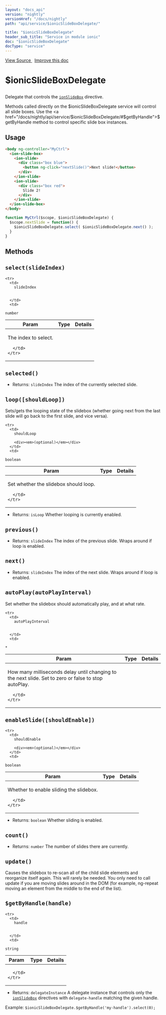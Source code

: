 ```yaml
---
layout: "docs_api"
version: "nightly"
versionHref: "/docs/nightly"
path: "api/service/$ionicSlideBoxDelegate/"

title: "$ionicSlideBoxDelegate"
header_sub_title: "Service in module ionic"
doc: "$ionicSlideBoxDelegate"
docType: "service"
---
```


<div class="improve-docs">
  <a href='http://github.com/driftyco/ionic/tree/master/js/angular/service/slideBoxDelegate.js#L1'>
    View Source
  </a>
  &nbsp;
  <a href='http://github.com/driftyco/ionic/edit/master/js/angular/service/slideBoxDelegate.js#L1'>
    Improve this doc
  </a>
</div>




<h1 class="api-title">

  $ionicSlideBoxDelegate



</h1>





Delegate that controls the <a href="/docs/nightly/api/directive/ionSlideBox/"><code>ionSlideBox</code></a> directive.

Methods called directly on the $ionicSlideBoxDelegate service will control all slide boxes.  Use the <a href="/docs/nightly/api/service/$ionicSlideBoxDelegate/#$getByHandle">$getByHandle</a>
method to control specific slide box instances.









## Usage
```html
<body ng-controller="MyCtrl">
  <ion-slide-box>
    <ion-slide>
      <div class="box blue">
        <button ng-click="nextSlide()">Next slide!</button>
      </div>
    </ion-slide>
    <ion-slide>
      <div class="box red">
        Slide 2!
      </div>
    </ion-slide>
  </ion-slide-box>
</body>
```
```js
function MyCtrl($scope, $ionicSlideBoxDelegate) {
  $scope.nextSlide = function() {
    $ionicSlideBoxDelegate.select( $ionicSlideBoxDelegate.next() );
  }
}
```


  

  
## Methods

<div id="select"></div>
<h2>
  <code>select(slideIndex)</code>

</h2>





<table class="table" style="margin:0;">
  <thead>
    <tr>
      <th>Param</th>
      <th>Type</th>
      <th>Details</th>
    </tr>
  </thead>
  <tbody>
    
    <tr>
      <td>
        slideIndex
        
        
      </td>
      <td>
        
  <code>number</code>
      </td>
      <td>
        <p>The index to select.</p>

        
      </td>
    </tr>
    
  </tbody>
</table>









<div id="selected"></div>
<h2>
  <code>selected()</code>

</h2>








* Returns: 
   `slideIndex` The index of the currently selected slide.




<div id="loop"></div>
<h2>
  <code>loop([shouldLoop])</code>

</h2>

Sets/gets the looping state of the slidebox (whether going next from the last slide will go back to the first slide, and vice versa).



<table class="table" style="margin:0;">
  <thead>
    <tr>
      <th>Param</th>
      <th>Type</th>
      <th>Details</th>
    </tr>
  </thead>
  <tbody>
    
    <tr>
      <td>
        shouldLoop
        
        <div><em>(optional)</em></div>
      </td>
      <td>
        
  <code>boolean</code>
      </td>
      <td>
        <p>Set whether the slidebox should loop.</p>

        
      </td>
    </tr>
    
  </tbody>
</table>






* Returns: 
   `isLoop` Whether looping is currently enabled.




<div id="previous"></div>
<h2>
  <code>previous()</code>

</h2>








* Returns: 
   `slideIndex` The index of the previous slide. Wraps around if loop is enabled.




<div id="next"></div>
<h2>
  <code>next()</code>

</h2>








* Returns: 
   `slideIndex` The index of the next slide. Wraps around if loop is enabled.




<div id="autoPlay"></div>
<h2>
  <code>autoPlay(autoPlayInterval)</code>

</h2>

Set whether the slidebox should automatically play, and at what rate.



<table class="table" style="margin:0;">
  <thead>
    <tr>
      <th>Param</th>
      <th>Type</th>
      <th>Details</th>
    </tr>
  </thead>
  <tbody>
    
    <tr>
      <td>
        autoPlayInterval
        
        
      </td>
      <td>
        
  <code>*</code>
      </td>
      <td>
        <p>How many milliseconds delay until changing to the next slide.
Set to zero or false to stop autoPlay.</p>

        
      </td>
    </tr>
    
  </tbody>
</table>









<div id="enableSlide"></div>
<h2>
  <code>enableSlide([shouldEnable])</code>

</h2>





<table class="table" style="margin:0;">
  <thead>
    <tr>
      <th>Param</th>
      <th>Type</th>
      <th>Details</th>
    </tr>
  </thead>
  <tbody>
    
    <tr>
      <td>
        shouldEnable
        
        <div><em>(optional)</em></div>
      </td>
      <td>
        
  <code>boolean</code>
      </td>
      <td>
        <p>Whether to enable sliding the slidebox.</p>

        
      </td>
    </tr>
    
  </tbody>
</table>






* Returns: 
   `boolean` Whether sliding is enabled.




<div id="count"></div>
<h2>
  <code>count()</code>

</h2>








* Returns: 
   `number` The number of slides there are currently.




<div id="update"></div>
<h2>
  <code>update()</code>

</h2>

Causes the slidebox to re-scan all of the child slide
elements and reorganize itself again. This will rarely be needed.
You only need to call update if you are moving slides around in the DOM
(for example, ng-repeat moving an element from the middle to the end of
the list).









<div id="$getByHandle"></div>
<h2>
  <code>$getByHandle(handle)</code>

</h2>





<table class="table" style="margin:0;">
  <thead>
    <tr>
      <th>Param</th>
      <th>Type</th>
      <th>Details</th>
    </tr>
  </thead>
  <tbody>
    
    <tr>
      <td>
        handle
        
        
      </td>
      <td>
        
  <code>string</code>
      </td>
      <td>
        
        
      </td>
    </tr>
    
  </tbody>
</table>






* Returns: 
   `delegateInstance` A delegate instance that controls only the
<a href="/docs/nightly/api/directive/ionSlideBox/"><code>ionSlideBox</code></a> directives with `delegate-handle` matching
the given handle.

Example: `$ionicSlideBoxDelegate.$getByHandle('my-handle').select(0);`



  
  






